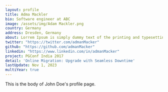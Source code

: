 ```yaml
---
layout: profile
title: Adma Mackler
bio: Software engineer at ABC
image: /assets/img/Adam Mackler.png
country: Germany
address: Dresden, Germany
about: Lorrem Ipsum is simply dummy text of the printing and typesetting industry. Lorem Ipsum has been the industry's standard dummy text ever since the 1500s, when an unknown printer took a galley of type and scrambled it to make a type specimen book. It has survived not only five centuries, but also 
twitter: "https://twitter.com/admanMacker"
github: "https://github.com/admanMacker"
linkedin: "https://www.linkedin.com/in/admanMacker"
project: PGConf India 2017
detail: 'Online Migration: Upgrade with Seamless Downtime'
lastUpdate: Nov 1, 2023
multiYear: true
---
```


This is the body of John Doe's profile page.
